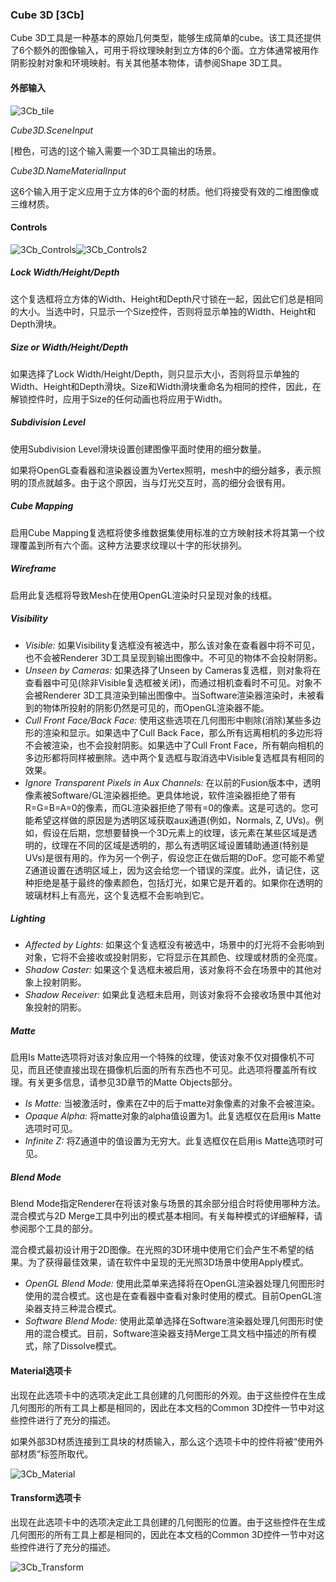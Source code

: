 ### Cube 3D [3Cb]

Cube 3D工具是一种基本的原始几何类型，能够生成简单的cube。该工具还提供了6个额外的图像输入，可用于将纹理映射到立方体的6个面。立方体通常被用作阴影投射对象和环境映射。有关其他基本物体，请参阅Shape 3D工具。

#### 外部输入

 ![3Cb_tile](images\3Cb_tile.jpg)

*Cube3D.SceneInput*

[橙色，可选的]这个输入需要一个3D工具输出的场景。

*Cube3D.NameMaterialInput*

这6个输入用于定义应用于立方体的6个面的材质。他们将接受有效的二维图像或三维材质。

#### Controls

![3Cb_Controls](images\3Cb_Controls.png)![3Cb_Controls2](images\3Cb_Controls2.png)

##### Lock Width/Height/Depth

这个复选框将立方体的Width、Height和Depth尺寸锁在一起，因此它们总是相同的大小。当选中时，只显示一个Size控件，否则将显示单独的Width、Height和Depth滑块。

##### Size or Width/Height/Depth

如果选择了Lock Width/Height/Depth，则只显示大小，否则将显示单独的Width、Height和Depth滑块。Size和Width滑块重命名为相同的控件，因此，在解锁控件时，应用于Size的任何动画也将应用于Width。

##### Subdivision Level

使用Subdivision Level滑块设置创建图像平面时使用的细分数量。

如果将OpenGL查看器和渲染器设置为Vertex照明，mesh中的细分越多，表示照明的顶点就越多。由于这个原因，当与灯光交互时，高的细分会很有用。

##### Cube Mapping

启用Cube Mapping复选框将使多维数据集使用标准的立方映射技术将其第一个纹理覆盖到所有六个面。这种方法要求纹理以十字的形状排列。

##### Wireframe

启用此复选框将导致Mesh在使用OpenGL渲染时只呈现对象的线框。

##### Visibility

- *Visible:* 如果Visibility复选框没有被选中，那么该对象在查看器中将不可见，也不会被Renderer 3D工具呈现到输出图像中。不可见的物体不会投射阴影。
- *Unseen by Cameras:* 如果选择了Unseen by Cameras复选框，则对象将在查看器中可见(除非Visible复选框被关闭)，而通过相机查看时不可见。对象不会被Renderer 3D工具渲染到输出图像中。当Software渲染器渲染时，未被看到的物体所投射的阴影仍然是可见的，而OpenGL渲染器不能。
- *Cull Front Face/Back Face:* 使用这些选项在几何图形中剔除(消除)某些多边形的渲染和显示。如果选中了Cull Back Face，那么所有远离相机的多边形将不会被渲染，也不会投射阴影。如果选中了Cull Front Face，所有朝向相机的多边形都将同样被删除。选中两个复选框与取消选中Visible复选框具有相同的效果。
- *Ignore Transparent Pixels in Aux Channels:* 在以前的Fusion版本中，透明像素被Software/GL渲染器拒绝。更具体地说，软件渲染器拒绝了带有R=G=B=A=0的像素，而GL渲染器拒绝了带有=0的像素。这是可选的。您可能希望这样做的原因是为透明区域获取aux通道(例如，Normals, Z, UVs)。例如，假设在后期，您想要替换一个3D元素上的纹理，该元素在某些区域是透明的，纹理在不同的区域是透明的，那么有透明区域设置辅助通道(特别是UVs)是很有用的。作为另一个例子，假设您正在做后期的DoF。您可能不希望Z通道设置在透明区域上，因为这会给您一个错误的深度。此外，请记住，这种拒绝是基于最终的像素颜色，包括灯光，如果它是开着的。如果你在透明的玻璃材料上有高光，这个复选框不会影响到它。

##### Lighting

- *Affected by Lights:* 如果这个复选框没有被选中，场景中的灯光将不会影响到对象，它将不会接收或投射阴影，它将显示在其颜色、纹理或材质的全亮度。
- *Shadow Caster:* 如果这个复选框未被启用，该对象将不会在场景中的其他对象上投射阴影。
- *Shadow Receiver:* 如果此复选框未启用，则该对象将不会接收场景中其他对象投射的阴影。

##### Matte

启用Is Matte选项将对该对象应用一个特殊的纹理，使该对象不仅对摄像机不可见，而且还使直接出现在摄像机后面的所有东西也不可见。此选项将覆盖所有纹理。有关更多信息，请参见3D章节的Matte Objects部分。

- *Is Matte:* 当被激活时，像素在Z中的后于matte对象像素的对象不会被渲染。
- *Opaque Alpha:* 将matte对象的alpha值设置为1。此复选框仅在启用is Matte选项时可见。
- *Infinite Z:* 将Z通道中的值设置为无穷大。此复选框仅在启用is Matte选项时可见。

##### Blend Mode

Blend Mode指定Renderer在将该对象与场景的其余部分组合时将使用哪种方法。混合模式与2D Merge工具中列出的模式基本相同。有关每种模式的详细解释，请参阅那个工具的部分。

混合模式最初设计用于2D图像。在光照的3D环境中使用它们会产生不希望的结果。为了获得最佳效果，请在软件中呈现的无光照3D场景中使用Apply模式。

- *OpenGL Blend Mode:* 使用此菜单来选择将在OpenGL渲染器处理几何图形时使用的混合模式。这也是在查看器中查看对象时使用的模式。目前OpenGL渲染器支持三种混合模式。
- *Software Blend Mode:* 使用此菜单选择在Software渲染器处理几何图形时使用的混合模式。目前，Software渲染器支持Merge工具文档中描述的所有模式，除了Dissolve模式。

#### Material选项卡

出现在此选项卡中的选项决定此工具创建的几何图形的外观。由于这些控件在生成几何图形的所有工具上都是相同的，因此在本文档的Common 3D控件一节中对这些控件进行了充分的描述。

如果外部3D材质连接到工具块的材质输入，那么这个选项卡中的控件将被“使用外部材质”标签所取代。

![3Cb_Material](images\3Cb_Material.png)

#### Transform选项卡

出现在此选项卡中的选项决定此工具创建的几何图形的位置。由于这些控件在生成几何图形的所有工具上都是相同的，因此在本文档的Common 3D控件一节中对这些控件进行了充分的描述。

![3Cb_Transform](images\3Cb_Transform.png)